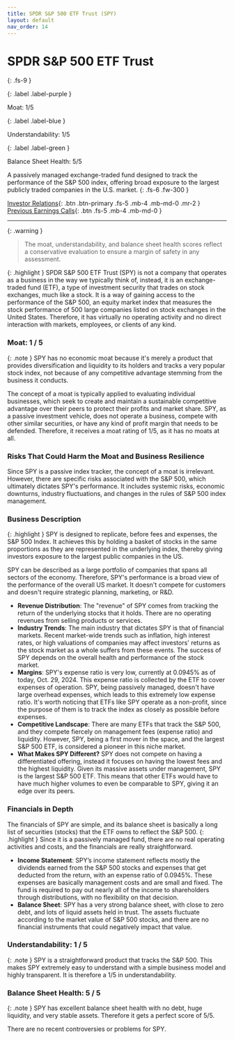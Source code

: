 ```yaml
---
title: SPDR S&P 500 ETF Trust (SPY)
layout: default
nav_order: 14
---
```


# SPDR S&P 500 ETF Trust
{: .fs-9 }

{: .label .label-purple }

Moat: 1/5

{: .label .label-blue }

Understandability: 1/5

{: .label .label-green }

Balance Sheet Health: 5/5

A passively managed exchange-traded fund designed to track the performance of the S&P 500 index, offering broad exposure to the largest publicly traded companies in the U.S. market.
{: .fs-6 .fw-300 }

[Investor Relations](https://www.google.com/search?q=SPY+investor+relations){: .btn .btn-primary .fs-5 .mb-4 .mb-md-0 .mr-2 }
[Previous Earnings Calls](https://discountingcashflows.com/company/SPY/transcripts/){: .btn .fs-5 .mb-4 .mb-md-0 }

---

{: .warning }
>The moat, understandability, and balance sheet health scores reflect a conservative evaluation to ensure a margin of safety in any assessment.



{: .highlight }
SPDR S&P 500 ETF Trust (SPY) is not a company that operates as a business in the way we typically think of, instead, it is an exchange-traded fund (ETF), a type of investment security that trades on stock exchanges, much like a stock. It is a way of gaining access to the performance of the S&P 500, an equity market index that measures the stock performance of 500 large companies listed on stock exchanges in the United States. Therefore, it has virtually no operating activity and no direct interaction with markets, employees, or clients of any kind.

### Moat: 1 / 5

{: .note }
SPY has no economic moat because it's merely a product that provides diversification and liquidity to its holders and tracks a very popular stock index, not because of any competitive advantage stemming from the business it conducts.

The concept of a moat is typically applied to evaluating individual businesses, which seek to create and maintain a sustainable competitive advantage over their peers to protect their profits and market share. SPY, as a passive investment vehicle, does not operate a business, compete with other similar securities, or have any kind of profit margin that needs to be defended. 
Therefore, it receives a moat rating of 1/5, as it has no moats at all.

### Risks That Could Harm the Moat and Business Resilience
Since SPY is a passive index tracker, the concept of a moat is irrelevant. However, there are specific risks associated with the S&P 500, which ultimately dictates SPY's performance. It includes systemic risks, economic downturns, industry fluctuations, and changes in the rules of S&P 500 index management.

### Business Description
{: .highlight }
SPY is designed to replicate, before fees and expenses, the S&P 500 Index. It achieves this by holding a basket of stocks in the same proportions as they are represented in the underlying index, thereby giving investors exposure to the largest public companies in the US.

SPY can be described as a large portfolio of companies that spans all sectors of the economy. Therefore, SPY's performance is a broad view of the performance of the overall US market. It doesn't compete for customers and doesn't require strategic planning, marketing, or R&D.

*   **Revenue Distribution**: The "revenue" of SPY comes from tracking the return of the underlying stocks that it holds. There are no operating revenues from selling products or services.
*   **Industry Trends**: The main industry that dictates SPY is that of financial markets. Recent market-wide trends such as inflation, high interest rates, or high valuations of companies may affect investors' returns as the stock market as a whole suffers from these events. The success of SPY depends on the overall health and performance of the stock market.
*  **Margins**: SPY's expense ratio is very low, currently at 0.0945% as of today, Oct. 29, 2024. This expense ratio is collected by the ETF to cover expenses of operation. SPY, being passively managed, doesn't have large overhead expenses, which leads to this extremely low expense ratio. It's worth noticing that ETFs like SPY operate as a non-profit, since the purpose of them is to track the index as closely as possible before expenses.
*   **Competitive Landscape**: There are many ETFs that track the S&P 500, and they compete fiercely on management fees (expense ratio) and liquidity. However, SPY, being a first mover in the space, and the largest S&P 500 ETF, is considered a pioneer in this niche market.
*  **What Makes SPY Different?** SPY does not compete on having a differentiated offering, instead it focuses on having the lowest fees and the highest liquidity. Given its massive assets under management, SPY is the largest S&P 500 ETF. This means that other ETFs would have to have much higher volumes to even be comparable to SPY, giving it an edge over its peers.

### Financials in Depth
The financials of SPY are simple, and its balance sheet is basically a long list of securities (stocks) that the ETF owns to reflect the S&P 500.
{: .highlight }
Since it is a passively managed fund, there are no real operating activities and costs, and the financials are really straightforward.

*  **Income Statement**: SPY’s income statement reflects mostly the dividends earned from the S&P 500 stocks and expenses that get deducted from the return, with an expense ratio of 0.0945%. These expenses are basically management costs and are small and fixed. The fund is required to pay out nearly all of the income to shareholders through distributions, with no flexibility on that decision.
*   **Balance Sheet**: SPY has a very strong balance sheet, with close to zero debt, and lots of liquid assets held in trust. The assets fluctuate according to the market value of S&P 500 stocks, and there are no financial instruments that could negatively impact that value.

### Understandability: 1 / 5

{: .note }
SPY is a straightforward product that tracks the S&P 500. This makes SPY extremely easy to understand with a simple business model and highly transparent. It is therefore a 1/5 in understandability.

### Balance Sheet Health: 5 / 5

{: .note }
SPY has excellent balance sheet health with no debt, huge liquidity, and very stable assets. Therefore it gets a perfect score of 5/5.

There are no recent controversies or problems for SPY.